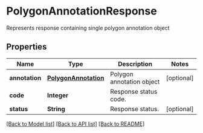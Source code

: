 ﻿
# PolygonAnnotationResponse
Represents response containing single polygon annotation object

## Properties
Name | Type | Description | Notes
------------ | ------------- | ------------- | -------------
**annotation** | [**PolygonAnnotation**](PolygonAnnotation.md) | Polygon annotation object | [optional]
**code** | **Integer** | Response status code. | 
**status** | **String** | Response status. | [optional]


[[Back to Model list]](../../README.md#documentation-for-models) [[Back to API list]](../../README.md#documentation-for-api-endpoints) [[Back to README]](../../README.md)


